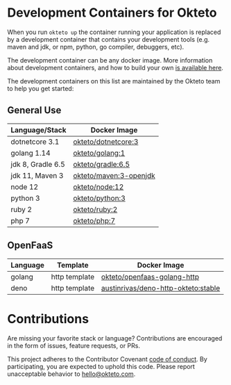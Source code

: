 # Development Containers for Okteto

When you run `okteto up` the container running your application is replaced by a development container that contains your development tools (e.g. maven and jdk, or npm, python, go compiler, debuggers, etc). 

The development container can be any docker image. More information about development containers, and how to build your own [is available here](https://okteto.com/docs/reference/development-environment/index.html). 

The development containers on this list are maintained by the Okteto team to help you get started:

## General Use 
| Language/Stack    | Docker Image |
| ----------------- |------------- |
| dotnetcore 3.1    | [okteto/dotnetcore:3](dotnetcore/Dockerfile)|
| golang 1.14       | [okteto/golang:1](golang/Dockerfile)|
| jdk 8, Gradle 6.5  | [okteto/gradle:6.5](gradle/Dockerfile)|
| jdk 11, Maven 3    | [okteto/maven:3-openjdk](maven/Dockerfile)|
| node 12           | [okteto/node:12](node/Dockerfile)|
| python 3      | [okteto/python:3](python/Dockerfile)|
| ruby 2      | [okteto/ruby:2](ruby/Dockerfile)|
| php 7      | [okteto/php:7](php/Dockerfile)|

## OpenFaaS 
| Language | Template    | Docker Image |
| ---------|------- |------------- |
| golang | http template      | [okteto/openfaas-golang-http](openfaas/golang-http-template)|
| deno | http template      | [austinrivas/deno-http-okteto:stable](openfaas/deno-http-template)|

# Contributions

Are missing your favorite stack or language? Contributions are encouraged in the form of issues, feature requests, or PRs.

This project adheres to the Contributor Covenant [code of conduct](https://github.com/okteto/okteto/blob/master/code-of-conduct.md). By participating, you are expected to uphold this code. Please report unacceptable behavior to hello@okteto.com.